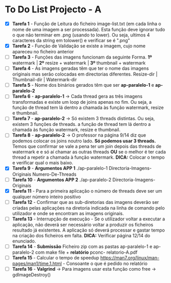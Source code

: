 # To Do List Projecto - A

- [X] **Tarefa 1** - Função de Leitura do ficheiro image-list.txt (em cada linha o nome de uma imagem a ser processada). Esta função deve ignorar tudo o que não terminar em .png (usando to lower). Ou seja, ultimos 4 caracteres da string em tolower() e verificar se é ".png"
- [X] **Tarefa 2** - Função de Validação se existe a imagem, cujo nome apareceu no ficheiro anterior
- [ ] **Tarefa 3** - Funções das imagens funcionam da seguinte Forma. **1º** watermark | **2º** resize + watermark | **3º** thumbnail + watermark 
- [ ] **Tarefa 4** - As imagens geradas têm que ter o nome das imagens originais mas serão colocadas em directorias diferentes. Resize-dir | Thumbnail-dir | Watermark-dir
- [ ] **Tarefa 5** - Nome dos binários gerados têm que ser **ap-paralelo-1** e **ap-paralelo-2**
- [ ] **Tarefa 6** - **ap-paralelo-1** -> Cada thread gera as três imagens transformadas e existe um loop de joins apenas no fim. Ou seja, a função de thread tem lá dentro a chamada às função watermark, resize e thumbnail.
- [ ] **Tarefa 7** - **ap-paralelo-2** -> Só existem 3 threads distintas. Ou seja, existem 3 funções de threads. a função de thread tem lá dentro a chamada às função watermark, resize e thumbnail.
- [ ] **Tarefa 8** - **ap-paralelo-2** -> O professor na página 9/14 diz que podemos colocar os joins noutro lado. **Só podemos usar 3 threads.** Temos que confirmar se vale a pena ter um join depois das threads de watermark e e só aí chamar as outras threads **OU** se o melhor é ter cada thread a repetir a chamada à função watermark. **DICA:** Colocar o tempo e verificar qual o mais baixo.
- [X] **Tarefa 9** - **Argumentos APP 1** ./ap-paralelo-1 Directoria-Imagens-Originais Numero-De-Threads
- [ ] **Tarefa 10** - **Argumentos APP 2** ./ap-paralelo-2 Directoria-Imagens-Originais
- [X] **Tarefa 11** - Para a primeira aplicação o número de threads deve ser um qualquer número inteiro positivo 
- [ ] **Tarefa 12** - Confirmar que as sub-diretorias das imagens deverão ser criadas pelas aplicações na diretoria indicada na linha de comando pelo utilizador e onde se encontram as imagens originais.
- [ ] **Tarefa 13** - Interrupção de execução - Se o utilizador voltar a executar a aplicação, não deverá ser necessário voltar a produzir os ficheiros resultado já existentes. A aplicação só deverá processar e gastar tempo na criação dos ficheiros em falta. **DICA:** Verificar página 12/14 do enunciado.
- [ ] **Tarefa 14** - **Submissão** Ficheiro zip com as pastas ap-paralelo-1 e ap-paralelo-2 com make file + **relatório** pconc- relatorio-A.pdf
- [ ] **Tarefa 15** - Calcular o tempo de speedup https://man7.org/linux/man-pages/man1/time.1.html - Consoante o que é pedido no relatório
- [ ] **Tarefa 16** - **Valgrind** -> Para imagens usar esta função como free -> gdImageDestroy()